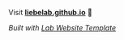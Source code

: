 


Visit **[liebelab.github.io](https://liebelab.github.io)** 🚀

_Built with [Lab Website Template](https://greene-lab.gitbook.io/lab-website-template-docs)_

